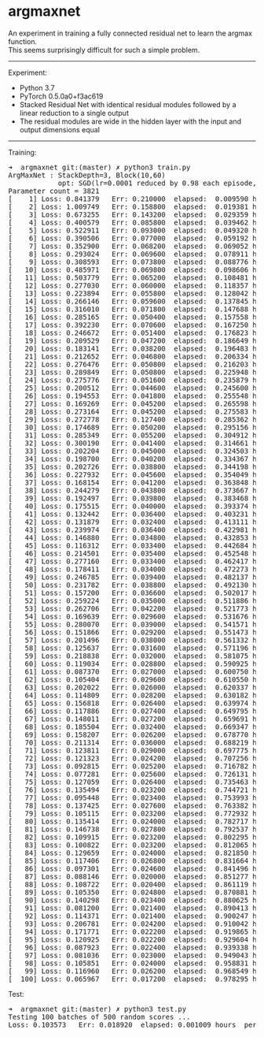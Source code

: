 # argmaxnet  

An experiment in training a fully connected residual net to learn the argmax function.  
This seems surprisingly difficult for such a simple problem.

<hr>

Experiment:  

- Python 3.7
- PyTorch 0.5.0a0+f3ac619
- Stacked Residual Net with identical residual modules followed by a linear reduction to a single output
- The residual modules are wide in the hidden layer with the input and output dimensions equal

<hr>
Training:

<pre>
➜  argmaxnet git:(master) ✗ python3 train.py
ArgMaxNet : StackDepth=3, Block(10,60)
            opt: SGD(lr=0.0001 reduced by 0.98 each episode, momentum=0.9, weight_decay=0)
Parameter count = 3821
[    1] Loss: 0.841379   Err: 0.210000  elapsed:  0.009590 hours, lr=0.00010000
[    2] Loss: 1.009749   Err: 0.158800  elapsed:  0.019381 hours, lr=0.00009800
[    3] Loss: 0.673255   Err: 0.143200  elapsed:  0.029359 hours, lr=0.00009604
[    4] Loss: 0.400579   Err: 0.085800  elapsed:  0.039462 hours, lr=0.00009412
[    5] Loss: 0.522911   Err: 0.093000  elapsed:  0.049320 hours, lr=0.00009224
[    6] Loss: 0.390506   Err: 0.077000  elapsed:  0.059192 hours, lr=0.00009039
[    7] Loss: 0.352900   Err: 0.068200  elapsed:  0.069052 hours, lr=0.00008858
[    8] Loss: 0.293024   Err: 0.069600  elapsed:  0.078911 hours, lr=0.00008681
[    9] Loss: 0.308593   Err: 0.073800  elapsed:  0.088776 hours, lr=0.00008508
[   10] Loss: 0.485971   Err: 0.069800  elapsed:  0.098606 hours, lr=0.00008337
[   11] Loss: 0.503779   Err: 0.065200  elapsed:  0.108481 hours, lr=0.00008171
[   12] Loss: 0.277030   Err: 0.060000  elapsed:  0.118357 hours, lr=0.00008007
[   13] Loss: 0.223894   Err: 0.055800  elapsed:  0.128042 hours, lr=0.00007847
[   14] Loss: 0.266146   Err: 0.059600  elapsed:  0.137845 hours, lr=0.00007690
[   15] Loss: 0.316010   Err: 0.071800  elapsed:  0.147688 hours, lr=0.00007536
[   16] Loss: 0.285165   Err: 0.050400  elapsed:  0.157558 hours, lr=0.00007386
[   17] Loss: 0.392230   Err: 0.070600  elapsed:  0.167250 hours, lr=0.00007238
[   18] Loss: 0.246672   Err: 0.051400  elapsed:  0.176823 hours, lr=0.00007093
[   19] Loss: 0.209529   Err: 0.047200  elapsed:  0.186649 hours, lr=0.00006951
[   20] Loss: 0.183141   Err: 0.038200  elapsed:  0.196483 hours, lr=0.00006812
[   21] Loss: 0.212652   Err: 0.046800  elapsed:  0.206334 hours, lr=0.00006676
[   22] Loss: 0.276476   Err: 0.050800  elapsed:  0.216203 hours, lr=0.00006543
[   23] Loss: 0.289849   Err: 0.050800  elapsed:  0.225948 hours, lr=0.00006412
[   24] Loss: 0.275776   Err: 0.051600  elapsed:  0.235879 hours, lr=0.00006283
[   25] Loss: 0.200512   Err: 0.044600  elapsed:  0.245600 hours, lr=0.00006158
[   26] Loss: 0.194553   Err: 0.041800  elapsed:  0.255548 hours, lr=0.00006035
[   27] Loss: 0.169269   Err: 0.045200  elapsed:  0.265598 hours, lr=0.00005914
[   28] Loss: 0.273164   Err: 0.045200  elapsed:  0.275583 hours, lr=0.00005796
[   29] Loss: 0.272778   Err: 0.127400  elapsed:  0.285362 hours, lr=0.00005680
[   30] Loss: 0.174689   Err: 0.050200  elapsed:  0.295156 hours, lr=0.00005566
[   31] Loss: 0.285349   Err: 0.055200  elapsed:  0.304912 hours, lr=0.00005455
[   32] Loss: 0.300190   Err: 0.041400  elapsed:  0.314661 hours, lr=0.00005346
[   33] Loss: 0.202204   Err: 0.045000  elapsed:  0.324503 hours, lr=0.00005239
[   34] Loss: 0.198700   Err: 0.040200  elapsed:  0.334367 hours, lr=0.00005134
[   35] Loss: 0.202726   Err: 0.038800  elapsed:  0.344198 hours, lr=0.00005031
[   36] Loss: 0.227932   Err: 0.045600  elapsed:  0.354049 hours, lr=0.00004931
[   37] Loss: 0.168154   Err: 0.041200  elapsed:  0.363848 hours, lr=0.00004832
[   38] Loss: 0.244279   Err: 0.043800  elapsed:  0.373667 hours, lr=0.00004735
[   39] Loss: 0.192497   Err: 0.039800  elapsed:  0.383468 hours, lr=0.00004641
[   40] Loss: 0.175515   Err: 0.040000  elapsed:  0.393374 hours, lr=0.00004548
[   41] Loss: 0.132442   Err: 0.036400  elapsed:  0.403231 hours, lr=0.00004457
[   42] Loss: 0.131879   Err: 0.032400  elapsed:  0.413111 hours, lr=0.00004368
[   43] Loss: 0.239974   Err: 0.036400  elapsed:  0.422981 hours, lr=0.00004281
[   44] Loss: 0.146880   Err: 0.034800  elapsed:  0.432853 hours, lr=0.00004195
[   45] Loss: 0.116312   Err: 0.033400  elapsed:  0.442684 hours, lr=0.00004111
[   46] Loss: 0.214501   Err: 0.035400  elapsed:  0.452548 hours, lr=0.00004029
[   47] Loss: 0.277160   Err: 0.033400  elapsed:  0.462417 hours, lr=0.00003948
[   48] Loss: 0.178411   Err: 0.034000  elapsed:  0.472273 hours, lr=0.00003869
[   49] Loss: 0.246785   Err: 0.039400  elapsed:  0.482137 hours, lr=0.00003792
[   50] Loss: 0.231782   Err: 0.038800  elapsed:  0.492130 hours, lr=0.00003716
[   51] Loss: 0.157200   Err: 0.036600  elapsed:  0.502017 hours, lr=0.00003642
[   52] Loss: 0.259224   Err: 0.035000  elapsed:  0.511886 hours, lr=0.00003569
[   53] Loss: 0.262706   Err: 0.042200  elapsed:  0.521773 hours, lr=0.00003497
[   54] Loss: 0.169639   Err: 0.029600  elapsed:  0.531676 hours, lr=0.00003428
[   55] Loss: 0.280070   Err: 0.039000  elapsed:  0.541571 hours, lr=0.00003359
[   56] Loss: 0.151866   Err: 0.029200  elapsed:  0.551473 hours, lr=0.00003292
[   57] Loss: 0.201496   Err: 0.038000  elapsed:  0.561332 hours, lr=0.00003226
[   58] Loss: 0.125637   Err: 0.031600  elapsed:  0.571196 hours, lr=0.00003161
[   59] Loss: 0.218838   Err: 0.032000  elapsed:  0.581075 hours, lr=0.00003098
[   60] Loss: 0.119034   Err: 0.028800  elapsed:  0.590925 hours, lr=0.00003036
[   61] Loss: 0.087370   Err: 0.027000  elapsed:  0.600750 hours, lr=0.00002976
[   62] Loss: 0.105404   Err: 0.029600  elapsed:  0.610550 hours, lr=0.00002916
[   63] Loss: 0.202022   Err: 0.026000  elapsed:  0.620337 hours, lr=0.00002858
[   64] Loss: 0.114809   Err: 0.028200  elapsed:  0.630182 hours, lr=0.00002801
[   65] Loss: 0.156818   Err: 0.026400  elapsed:  0.639974 hours, lr=0.00002745
[   66] Loss: 0.117886   Err: 0.027400  elapsed:  0.649795 hours, lr=0.00002690
[   67] Loss: 0.148011   Err: 0.027200  elapsed:  0.659691 hours, lr=0.00002636
[   68] Loss: 0.185504   Err: 0.032400  elapsed:  0.669347 hours, lr=0.00002583
[   69] Loss: 0.158207   Err: 0.026200  elapsed:  0.678770 hours, lr=0.00002531
[   70] Loss: 0.211314   Err: 0.036000  elapsed:  0.688219 hours, lr=0.00002481
[   71] Loss: 0.123811   Err: 0.029000  elapsed:  0.697775 hours, lr=0.00002431
[   72] Loss: 0.121323   Err: 0.024200  elapsed:  0.707256 hours, lr=0.00002383
[   73] Loss: 0.092815   Err: 0.025200  elapsed:  0.716782 hours, lr=0.00002335
[   74] Loss: 0.077281   Err: 0.025600  elapsed:  0.726131 hours, lr=0.00002288
[   75] Loss: 0.127059   Err: 0.026400  elapsed:  0.735463 hours, lr=0.00002242
[   76] Loss: 0.135494   Err: 0.023200  elapsed:  0.744721 hours, lr=0.00002198
[   77] Loss: 0.095448   Err: 0.023400  elapsed:  0.753993 hours, lr=0.00002154
[   78] Loss: 0.137425   Err: 0.027600  elapsed:  0.763382 hours, lr=0.00002111
[   79] Loss: 0.105115   Err: 0.023200  elapsed:  0.772932 hours, lr=0.00002068
[   80] Loss: 0.135414   Err: 0.024000  elapsed:  0.782717 hours, lr=0.00002027
[   81] Loss: 0.146738   Err: 0.027800  elapsed:  0.792537 hours, lr=0.00001986
[   82] Loss: 0.109915   Err: 0.023200  elapsed:  0.802295 hours, lr=0.00001947
[   83] Loss: 0.100822   Err: 0.023200  elapsed:  0.812065 hours, lr=0.00001908
[   84] Loss: 0.129659   Err: 0.024000  elapsed:  0.821850 hours, lr=0.00001870
[   85] Loss: 0.117406   Err: 0.026800  elapsed:  0.831664 hours, lr=0.00001832
[   86] Loss: 0.097301   Err: 0.024600  elapsed:  0.841496 hours, lr=0.00001796
[   87] Loss: 0.088146   Err: 0.020000  elapsed:  0.851277 hours, lr=0.00001760
[   88] Loss: 0.108722   Err: 0.020400  elapsed:  0.861119 hours, lr=0.00001725
[   89] Loss: 0.105350   Err: 0.024800  elapsed:  0.870881 hours, lr=0.00001690
[   90] Loss: 0.140298   Err: 0.023400  elapsed:  0.880625 hours, lr=0.00001656
[   91] Loss: 0.081200   Err: 0.021400  elapsed:  0.890413 hours, lr=0.00001623
[   92] Loss: 0.114371   Err: 0.021400  elapsed:  0.900247 hours, lr=0.00001591
[   93] Loss: 0.206781   Err: 0.024200  elapsed:  0.910042 hours, lr=0.00001559
[   94] Loss: 0.171771   Err: 0.022200  elapsed:  0.919865 hours, lr=0.00001528
[   95] Loss: 0.120925   Err: 0.022200  elapsed:  0.929604 hours, lr=0.00001497
[   96] Loss: 0.087923   Err: 0.022400  elapsed:  0.939338 hours, lr=0.00001467
[   97] Loss: 0.081036   Err: 0.023000  elapsed:  0.949043 hours, lr=0.00001438
[   98] Loss: 0.105851   Err: 0.024000  elapsed:  0.958831 hours, lr=0.00001409
[   99] Loss: 0.116960   Err: 0.026200  elapsed:  0.968549 hours, lr=0.00001381
[  100] Loss: 0.065967   Err: 0.017200  elapsed:  0.978295 hours, lr=0.00001353
</pre>

Test:

<pre>
➜  argmaxnet git:(master) ✗ python3 test.py
Testing 100 batches of 500 random scores ...
Loss: 0.103573   Err: 0.018920  elapsed: 0.001009 hours  perInstance: 0.072660 ms
</pre>